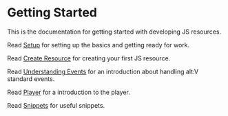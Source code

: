# Getting Started

This is the documentation for getting started with developing JS resources.

Read [Setup](setup.md) for setting up the basics and getting ready for work.

Read [Create Resource](create-your-first-resource.md) for creating your first JS resource.

Read [Understanding Events](understanding-events.md) for an introduction about handling alt:V standard events.

Read [Player](player/index.md) for a introduction to the player.

Read [Snippets](snippets/index.md) for useful snippets.
